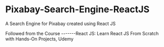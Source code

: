 # Pixabay-Search-Engine-ReactJS
A Search Engine for Pixabay created using React JS


Followed from the Course
-------React JS: Learn React JS From Scratch with Hands-On Projects, Udemy
